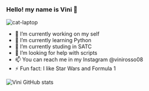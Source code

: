 ### Hello! my name is Vini 👋

![cat-laptop](https://user-images.githubusercontent.com/106176901/182220246-cc8c7238-5533-4df7-8eca-c772307381ef.gif)

- 🔭 I’m currently working on my self
- 🌱 I’m currently learning Python
- 👯 I’m currently studing in SATC
- 🤔 I’m looking for help with scripts
- 📫 You can reach me in my Instagram @vinirosso08
- ⚡ Fun fact: I like Star Wars and Formula 1

![Vini GitHub stats](https://github-readme-stats.vercel.app/api?username=ViniRosso&show_icons=true&theme=dark)
